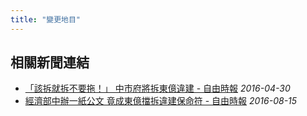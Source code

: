 ```yaml
---
title: "變更地目"
---
```



## 相關新聞連結
- [「該拆就拆不要拖！」 中市府將拆東億違建 - 自由時報](http://news.ltn.com.tw/news/life/breakingnews/1788008)
  *2016-04-30*
- [經濟部中辦一紙公文 竟成東億擋拆違建保命符 - 自由時報](http://news.ltn.com.tw/news/life/breakingnews/1796379)
  *2016-08-15*
